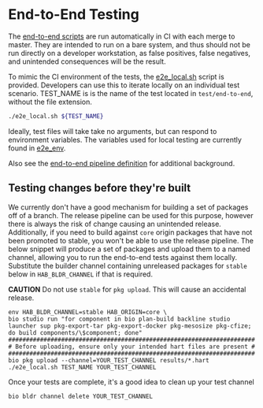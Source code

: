 # End-to-End Testing

The [end-to-end scripts](./test/end-to-end) are run automatically in CI
with each merge to master. They are intended to run on a bare system,
and thus should not be run directly on a developer workstation, as
false positives, false negatives, and unintended consequences will be
the result.

To mimic the CI environment of the tests, the
[e2e_local.sh](./e2e_local.sh) script is provided. Developers can use
this to iterate locally on an individual test scenario.  TEST_NAME is 
is the name of the test located in `test/end-to-end`, without the file 
extension.

```sh
./e2e_local.sh ${TEST_NAME}
```

Ideally, test files will take take no arguments, but can respond to
environment variables. The variables used for local testing are
currently found in [e2e_env](./e2e_env).

Also see the [end-to-end pipeline definition](./.expeditor/end_to_end.pipeline.yml) for additional background.

## Testing changes before they're built

We currently don't have a good mechanism for building a set of packages off of a branch. The release pipeline 
can be used for this purpose, however there is always the risk of change causing an unintended release. Additionally, 
if you need to build against `core` origin packages that have not been promoted to stable, you won't be able 
to use the release pipeline. The below snippet will produce a set of packages and upload them to a named channel,
allowing you to run the end-to-end tests against them locally. Substitute the builder channel containing unreleased
packages for `stable` below in `HAB_BLDR_CHANNEL` if that is required.

**CAUTION** Do not use `stable` for `pkg upload`. This will cause an accidental release.

```
env HAB_BLDR_CHANNEL=stable HAB_ORIGIN=core \
bio studio run "for component in bio plan-build backline studio launcher sup pkg-export-tar pkg-export-docker pkg-mesosize pkg-cfize; do build components/\$component; done"
######################################################################
# Before uploading, ensure only your intended hart files are present #
######################################################################
bio pkg upload --channel=YOUR_TEST_CHANNEL results/*.hart
./e2e_local.sh TEST_NAME YOUR_TEST_CHANNEL
```

Once your tests are complete, it's a good idea to clean up your test channel
```
bio bldr channel delete YOUR_TEST_CHANNEL
```
